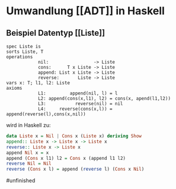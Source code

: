 # Umwandlung [[ADT]] in Haskell

## Beispiel Datentyp [[Liste]]

```pseudocode
spec Liste is
sorts Liste, T
operations
			nil:                 -> Liste
			cons:      T x Liste -> Liste
			append: List x Liste -> Liste
			reverse:       Liste -> Liste
vars x: T; l1, l2: Liste
axioms
			L1:         append(nil, l) = l
			L2: append(cons(x,l1), l2) = cons(x, apend(l1,l2))
			L3:           reverse(nil) = nil
			L4:     reverse(cons(x,l)) = append(reverse(l),cons(x,nil))
```

wird in Haskell zu:

```haskell
data Liste x = Nil | Cons x (Liste x) deriving Show
append:: Liste x -> Liste x -> Liste x
reverse:: Liste x -> Liste x
append Nil x = x
append (Cons x l1) l2 = Cons x (append l1 l2)
reverse Nil = Nil
reverse (Cons x l) = append (reverse l) (Cons x Nil)
```

#unfinished




